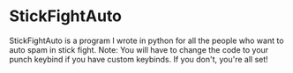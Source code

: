 # StickFightAuto
StickFightAuto is a program I wrote in python for all the people who want to auto spam in stick fight. Note: You will have to change the code to your punch keybind if you have custom keybinds. If you don't, you're all set!
